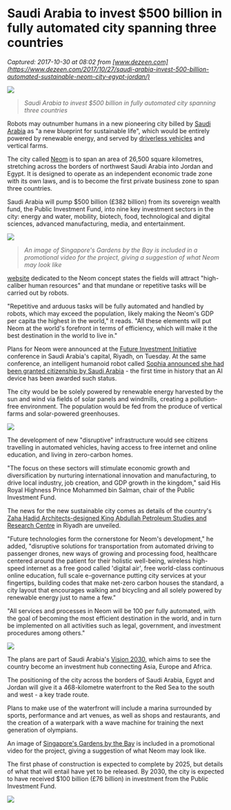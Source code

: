 # Saudi Arabia to invest $500 billion in fully automated city spanning three countries

_Captured: 2017-10-30 at 08:02 from [www.dezeen.com](https://www.dezeen.com/2017/10/27/saudi-arabia-invest-500-billion-automated-sustainable-neom-city-egypt-jordan/)_

![](https://static.dezeen.com/uploads/2017/10/neom-saudi-arabia-dezeen-hero-1.jpg)

> _Saudi Arabia to invest $500 billion in fully automated city spanning three countries_

Robots may outnumber humans in a new pioneering city billed by [Saudi Arabia](https://www.dezeen.com/tag/saudi-arabia/) as "a new blueprint for sustainable life", which would be entirely powered by renewable energy, and served by [driverless vehicles](https://www.dezeen.com/tag/driverless-vehicles/) and vertical farms.

The city called [Neom](http://discoverneom.com/) is to span an area of 26,500 square kilometres, stretching across the borders of northwest Saudi Arabia into Jordan and Egypt. It is designed to operate as an independent economic trade zone with its own laws, and is to become the first private business zone to span three countries.

Saudi Arabia will pump $500 billion (£382 billion) from its sovereign wealth fund, the Public Investment Fund, into nine key investment sectors in the city: energy and water, mobility, biotech, food, technological and digital sciences, advanced manufacturing, media, and entertainment.

![](https://static.dezeen.com/uploads/2017/10/neom-saudi-arabia-dezeen-1709-col.jpg)

> _An image of Singapore's Gardens by the Bay is included in a promotional video for the project, giving a suggestion of what Neom may look like_

[website](http://discoverneom.com/) dedicated to the Neom concept states the fields will attract "high-caliber human resources" and that mundane or repetitive tasks will be carried out by robots.

"Repetitive and arduous tasks will be fully automated and handled by robots, which may exceed the population, likely making the Neom's GDP per capita the highest in the world," it reads. "All these elements will put Neom at the world's forefront in terms of efficiency, which will make it the best destination in the world to live in."

Plans for Neom were announced at the [Future Investment Initiative](http://futureinvestmentinitiative.com/) conference in Saudi Arabia's capital, Riyadh, on Tuesday. At the same conference, an intelligent humanoid robot called [Sophia announced she had been granted citizenship by Saudi Arabia](https://www.dezeen.com/2017/10/26/saudi-arabia-first-country-grant-citizenship-robot-sophia-technology-artificial-intelligence-ai/) - the first time in history that an AI device has been awarded such status.

The city would be be solely powered by renewable energy harvested by the sun and wind via fields of solar panels and windmills, creating a pollution-free environment. The population would be fed from the produce of vertical farms and solar-powered greenhouses.

![](https://static.dezeen.com/uploads/2017/10/neom-saudi-arabia-dezeen-col4.jpg)

The development of new "disruptive" infrastructure would see citizens travelling in automated vehicles, having access to free internet and online education, and living in zero-carbon homes.

"The focus on these sectors will stimulate economic growth and diversification by nurturing international innovation and manufacturing, to drive local industry, job creation, and GDP growth in the kingdom," said His Royal Highness Prince Mohammed bin Salman, chair of the Public Investment Fund.

The news for the new sustainable city comes as details of the country's [Zaha Hadid Architects-designed King Abdullah Petroleum Studies and Research Centre](https://www.dezeen.com/2017/10/26/zaha-hadid-architects-king-abdullah-petroleum-studies-research-centre-riyadh-saudi-arabia/) in Riyadh are unveiled.

"Future technologies form the cornerstone for Neom's development," he added, "disruptive solutions for transportation from automated driving to passenger drones, new ways of growing and processing food, healthcare centered around the patient for their holistic well-being, wireless high-speed internet as a free good called 'digital air', free world-class continuous online education, full scale e-governance putting city services at your fingertips, building codes that make net-zero carbon houses the standard, a city layout that encourages walking and bicycling and all solely powered by renewable energy just to name a few."

"All services and processes in Neom will be 100 per fully automated, with the goal of becoming the most efficient destination in the world, and in turn be implemented on all activities such as legal, government, and investment procedures among others."

![](https://static.dezeen.com/uploads/2017/10/neom-saudi-arabia-dezeen-2364-col2.jpg)

The plans are part of Saudi Arabia's [Vision 2030](http://vision2030.gov.sa/en), which aims to see the country become an investment hub connecting Asia, Europe and Africa.

The positioning of the city across the borders of Saudi Arabia, Egypt and Jordan will give it a 468-kilometre waterfront to the Red Sea to the south and west - a key trade route.

Plans to make use of the waterfront will include a marina surrounded by sports, performance and art venues, as well as shops and restaurants, and the creation of a waterpark with a wave machine for training the next generation of olympians.

An image of [Singapore's Gardens by the Bay](https://www.dezeen.com/2012/06/19/gardens-by-the-bay-by-grant-associates-and-wilkinson-eyre-architects/) is included in a promotional video for the project, giving a suggestion of what Neom may look like.

The first phase of construction is expected to complete by 2025, but details of what that will entail have yet to be released. By 2030, the city is expected to have received $100 billion (£76 billion) in investment from the Public Investment Fund.

![](https://static.dezeen.com/uploads/2017/10/sophia-robot-granted-saudi-arabian-citizenship-technology-news_dezeen_2364_col_0.jpg)
